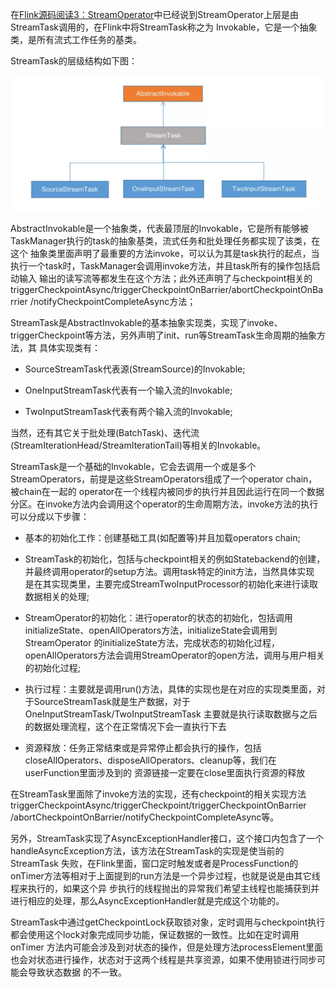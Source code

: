 在[Flink源码阅读3：StreamOperator](/Flink源码阅读3-StreamOperator/)中已经说到StreamOperator上层是由StreamTask调用的，在Flink中将StreamTask称之为
Invokable，它是一个抽象类，是所有流式工作任务的基类。

StreamTask的层级结构如下图：

 ![StreamTask](../assets/img/stream-task.png "StreamTask")

AbstractInvokable是一个抽象类，代表最顶层的Invokable，它是所有能够被TaskManager执行的task的抽象基类，流式任务和批处理任务都实现了该类，在这个
抽象类里面声明了最重要的方法invoke，可以认为其是task执行的起点，当执行一个task时，TaskManager会调用invoke方法，并且task所有的操作包括启动输入
输出的读写流等都发生在这个方法；此外还声明了与checkpoint相关的triggerCheckpointAsync/triggerCheckpointOnBarrier/abortCheckpointOnBarrier
/notifyCheckpointCompleteAsync方法；

StreamTask是AbstractInvokable的基本抽象实现类，实现了invoke、triggerCheckpoint等方法，另外声明了init、run等StreamTask生命周期的抽象方法，其
具体实现类有：
  * SourceStreamTask代表源(StreamSource)的Invokable;

  * OneInputStreamTask代表有一个输入流的Invokable;

  * TwoInputStreamTask代表有两个输入流的Invokable;

当然，还有其它关于批处理(BatchTask)、迭代流(StreamIterationHead/StreamIterationTail)等相关的Invokable。

StreamTask是一个基础的Invokable，它会去调用一个或是多个StreamOperators，前提是这些StreamOperators组成了一个operator chain，被chain在一起的
operator在一个线程内被同步的执行并且因此运行在同一个数据分区。在invoke方法内会调用这个operator的生命周期方法，invoke方法的执行可以分成以下步骤：
  * 基本的初始化工作：创建基础工具(如配置等)并且加载operators chain;

  * StreamTask的初始化，包括与checkpoint相关的例如Statebackend的创建，并最终调用operator的setup方法。调用task特定的init方法，当然具体实现
  是在其实现类里，主要完成StreamTwoInputProcessor的初始化来进行读取数据相关的处理;

  * StreamOperator的初始化：进行operator的状态的初始化，包括调用initializeState、openAllOperators方法，initializeState会调用到StreamOperator
  的initializeState方法，完成状态的初始化过程，openAllOperators方法会调用StreamOperator的open方法，调用与用户相关的初始化过程;

  * 执行过程：主要就是调用run()方法，具体的实现也是在对应的实现类里面，对于SourceStreamTask就是生产数据，对于OneInputStreamTask/TwoInputStreamTask
  主要就是执行读取数据与之后的数据处理流程，这个在正常情况下会一直执行下去

  * 资源释放：任务正常结束或是异常停止都会执行的操作，包括closeAllOperators、disposeAllOperators、cleanup等，我们在userFunction里面涉及到的
  资源链接一定要在close里面执行资源的释放

在StreamTask里面除了invoke方法的实现，还有checkpoint的相关实现方法triggerCheckpointAsync/triggerCheckpoint/triggerCheckpointOnBarrier
/abortCheckpointOnBarrier/notifyCheckpointCompleteAsync等。

另外，StreamTask实现了AsyncExceptionHandler接口，这个接口内包含了一个handleAsyncException方法，该方法在StreamTask的实现是使当前的StreamTask
失败，在Flink里面，窗口定时触发或者是ProcessFunction的onTimer方法等相对于上面提到的run方法是一个异步过程，也就是说是由其它线程来执行的，如果这个异
步执行的线程抛出的异常我们希望主线程也能捕获到并进行相应的处理，那么AsyncExceptionHandler就是完成这个功能的。

StreamTask中通过getCheckpointLock获取锁对象，定时调用与checkpoint执行都会使用这个lock对象完成同步功能，保证数据的一致性。比如在定时调用onTimer
方法内可能会涉及到对状态的操作，但是处理方法processElement里面也会对状态进行操作，状态对于这两个线程是共享资源，如果不使用锁进行同步可能会导致状态数据
的不一致。